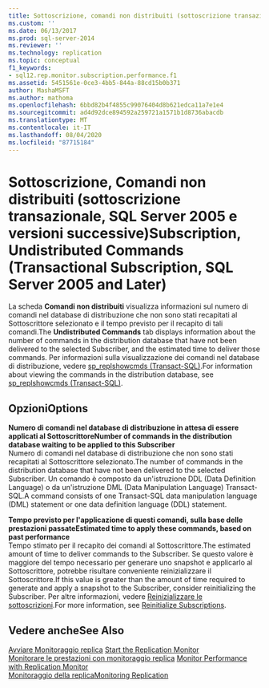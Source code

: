 ```yaml
---
title: Sottoscrizione, comandi non distribuiti (sottoscrizione transazionale, SQL Server 2005 e versioni successive) | Microsoft Docs
ms.custom: ''
ms.date: 06/13/2017
ms.prod: sql-server-2014
ms.reviewer: ''
ms.technology: replication
ms.topic: conceptual
f1_keywords:
- sql12.rep.monitor.subscription.performance.f1
ms.assetid: 5451561e-0ce3-4bb5-844a-88cd15b0b371
author: MashaMSFT
ms.author: mathoma
ms.openlocfilehash: 6bbd82b4f4855c99076404d8b621edca11a7e1e4
ms.sourcegitcommit: ad4d92dce894592a259721a1571b1d8736abacdb
ms.translationtype: MT
ms.contentlocale: it-IT
ms.lasthandoff: 08/04/2020
ms.locfileid: "87715184"
---
```

# <a name="subscription-undistributed-commands-transactional-subscription-sql-server-2005-and-later"></a><span data-ttu-id="c4ab3-102">Sottoscrizione, Comandi non distribuiti (sottoscrizione transazionale, SQL Server 2005 e versioni successive)</span><span class="sxs-lookup"><span data-stu-id="c4ab3-102">Subscription, Undistributed Commands (Transactional Subscription, SQL Server 2005 and Later)</span></span>
  <span data-ttu-id="c4ab3-103">La scheda **Comandi non distribuiti** visualizza informazioni sul numero di comandi nel database di distribuzione che non sono stati recapitati al Sottoscrittore selezionato e il tempo previsto per il recapito di tali comandi.</span><span class="sxs-lookup"><span data-stu-id="c4ab3-103">The **Undistributed Commands** tab displays information about the number of commands in the distribution database that have not been delivered to the selected Subscriber, and the estimated time to deliver those commands.</span></span> <span data-ttu-id="c4ab3-104">Per informazioni sulla visualizzazione dei comandi nel database di distribuzione, vedere [sp_replshowcmds &#40;Transact-SQL&#41;](/sql/relational-databases/system-stored-procedures/sp-replshowcmds-transact-sql).</span><span class="sxs-lookup"><span data-stu-id="c4ab3-104">For information about viewing the commands in the distribution database, see [sp_replshowcmds &#40;Transact-SQL&#41;](/sql/relational-databases/system-stored-procedures/sp-replshowcmds-transact-sql).</span></span>  
  
## <a name="options"></a><span data-ttu-id="c4ab3-105">Opzioni</span><span class="sxs-lookup"><span data-stu-id="c4ab3-105">Options</span></span>  
 <span data-ttu-id="c4ab3-106">**Numero di comandi nel database di distribuzione in attesa di essere applicati al Sottoscrittore**</span><span class="sxs-lookup"><span data-stu-id="c4ab3-106">**Number of commands in the distribution database waiting to be applied to this Subscriber**</span></span>  
 <span data-ttu-id="c4ab3-107">Numero di comandi nel database di distribuzione che non sono stati recapitati al Sottoscrittore selezionato.</span><span class="sxs-lookup"><span data-stu-id="c4ab3-107">The number of commands in the distribution database that have not been delivered to the selected Subscriber.</span></span> <span data-ttu-id="c4ab3-108">Un comando è composto da un'istruzione DDL (Data Definition Language) o da un'istruzione DML (Data Manipulation Language) Transact-SQL.</span><span class="sxs-lookup"><span data-stu-id="c4ab3-108">A command consists of one Transact-SQL data manipulation language (DML) statement or one data definition language (DDL) statement.</span></span>  
  
 <span data-ttu-id="c4ab3-109">**Tempo previsto per l'applicazione di questi comandi, sulla base delle prestazioni passate**</span><span class="sxs-lookup"><span data-stu-id="c4ab3-109">**Estimated time to apply these commands, based on past performance**</span></span>  
 <span data-ttu-id="c4ab3-110">Tempo stimato per il recapito dei comandi al Sottoscrittore.</span><span class="sxs-lookup"><span data-stu-id="c4ab3-110">The estimated amount of time to deliver commands to the Subscriber.</span></span> <span data-ttu-id="c4ab3-111">Se questo valore è maggiore del tempo necessario per generare uno snapshot e applicarlo al Sottoscrittore, potrebbe risultare conveniente reinizializzare il Sottoscrittore.</span><span class="sxs-lookup"><span data-stu-id="c4ab3-111">If this value is greater than the amount of time required to generate and apply a snapshot to the Subscriber, consider reinitializing the Subscriber.</span></span> <span data-ttu-id="c4ab3-112">Per altre informazioni, vedere [Reinizializzare le sottoscrizioni](reinitialize-subscriptions.md).</span><span class="sxs-lookup"><span data-stu-id="c4ab3-112">For more information, see [Reinitialize Subscriptions](reinitialize-subscriptions.md).</span></span>  
  
## <a name="see-also"></a><span data-ttu-id="c4ab3-113">Vedere anche</span><span class="sxs-lookup"><span data-stu-id="c4ab3-113">See Also</span></span>  
 <span data-ttu-id="c4ab3-114">[Avviare Monitoraggio replica](monitor/start-the-replication-monitor.md) </span><span class="sxs-lookup"><span data-stu-id="c4ab3-114">[Start the Replication Monitor](monitor/start-the-replication-monitor.md) </span></span>  
 <span data-ttu-id="c4ab3-115">[Monitorare le prestazioni con monitoraggio replica](monitor/monitor-performance-with-replication-monitor.md) </span><span class="sxs-lookup"><span data-stu-id="c4ab3-115">[Monitor Performance with Replication Monitor](monitor/monitor-performance-with-replication-monitor.md) </span></span>  
 [<span data-ttu-id="c4ab3-116">Monitoraggio della replica</span><span class="sxs-lookup"><span data-stu-id="c4ab3-116">Monitoring Replication</span></span>](monitoring-replication.md)  
  
  
